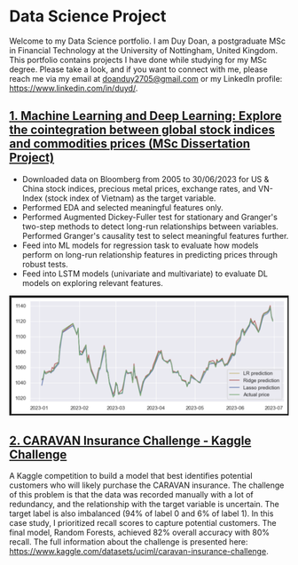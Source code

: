 # Data Science Project
Welcome to my Data Science portfolio. I am Duy Doan, a postgraduate MSc in Financial Technology at the University of Nottingham, United Kingdom. This portfolio contains projects I have done while studying for my MSc degree. Please take a look, and if you want to connect with me, please reach me via my email at doanduy2705@gmail.com or my LinkedIn profile: https://www.linkedin.com/in/duyd/.

## [1. Machine Learning and Deep Learning: Explore the cointegration between global stock indices and commodities prices (MSc Dissertation Project)](https://github.com/DuyDoanLearning/stock_market_prediction_MachineLearning_and_LSTM.git)
* Downloaded data on Bloomberg from 2005 to 30/06/2023 for US & China stock indices, precious metal prices, exchange rates, and VN-Index (stock index of Vietnam) as the target variable.
* Performed EDA and selected meaningful features only.
* Performed Augmented Dickey-Fuller test for stationary and Granger's two-step methods to detect long-run relationships between variables. Performed Granger's causality test to select meaningful features further.
* Feed into ML models for regression task to evaluate how models perform on long-run relationship features in predicting prices through robust tests.
* Feed into LSTM models (univariate and multivariate) to evaluate DL models on exploring relevant features.

![](https://github.com/DuyDoanLearning/Data_Science_Projects/blob/main/results_img_technical_2.png)

## [2. CARAVAN Insurance Challenge - Kaggle Challenge](https://github.com/DuyDoanLearning/Caravan-Insurance-Challenge)
A Kaggle competition to build a model that best identifies potential customers who will likely purchase the CARAVAN insurance. The challenge of this problem is that the data was recorded manually with a lot of redundancy, and the relationship with the target variable is uncertain. The target label is also imbalanced (94% of label 0 and 6% of label 1).
In this case study, I prioritized recall scores to capture potential customers. The final model, Random Forests, achieved 82% overall accuracy with 80% recall. 
The full information about the challenge is presented here: https://www.kaggle.com/datasets/uciml/caravan-insurance-challenge.
